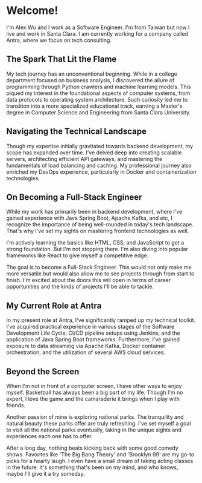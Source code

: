 
# Welcome!

I'm Alex Wu and I work as a Software Engineer. I'm from Taiwan but now I live and work in Santa Clara. I am currently working for a company called Antra, where we focus on tech consulting.

## The Spark That Lit the Flame

My tech journey has an unconventional beginning. While in a college department focused on business analysis, I discovered the allure of programming through Python crawlers and machine learning models. This piqued my interest in the foundational aspects of computer systems, from data protocols to operating system architecture. Such curiosity led me to transition into a more specialized educational track, earning a Master's degree in Computer Science and Engineering from Santa Clara University.

## Navigating the Technical Landscape

Though my expertise initially gravitated towards backend development, my scope has expanded over time. I've delved deep into creating scalable servers, architecting efficient API gateways, and mastering the fundamentals of load balancing and caching. My professional journey also enriched my DevOps experience, particularly in Docker and containerization technologies.

## On Becoming a Full-Stack Engineer

While my work has primarily been in backend development, where I've gained experience with Java Spring Boot, Apache Kafka, and etc, I recognize the importance of being well-rounded in today's tech landscape. That's why I've set my sights on mastering frontend technologies as well. 

I'm actively learning the basics like HTML, CSS, and JavaScript to get a strong foundation. But I'm not stopping there. I'm also diving into popular frameworks like React to give myself a competitive edge. 

The goal is to become a Full-Stack Engineer. This would not only make me more versatile but would also allow me to see projects through from start to finish. I'm excited about the doors this will open in terms of career opportunities and the kinds of projects I'll be able to tackle.



## My Current Role at Antra

In my present role at Antra, I've significantly ramped up my technical toolkit. I've acquired practical experience in various stages of the Software Development Life Cycle, CI/CD pipeline setups using Jenkins, and the application of Java Spring Boot frameworks. Furthermore, I've gained exposure to data streaming via Apache Kafka, Docker container orchestration, and the utilization of several AWS cloud services.

## Beyond the Screen

When I'm not in front of a computer screen, I have other ways to enjoy myself. Basketball has always been a big part of my life. Though I'm no expert, I love the game and the camaraderie it brings when I play with friends.

Another passion of mine is exploring national parks. The tranquility and natural beauty these parks offer are truly refreshing. I've set myself a goal to visit all the national parks eventually, taking in the unique sights and experiences each one has to offer.

After a long day, nothing beats kicking back with some good comedy shows. Favorites like 'The Big Bang Theory' and 'Brooklyn 99' are my go-to picks for a hearty laugh. I even have a small dream of taking acting classes in the future. It's something that's been on my mind, and who knows, maybe I'll give it a try someday.
